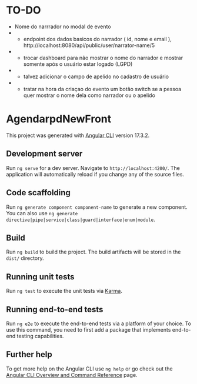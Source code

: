 # TO-DO
- Nome do narrrador no modal de evento
- - endpoint dos dados basicos do narrador ( id, nome e email ), http://localhost:8080/api/public/user/narrator-name/5
- - trocar dashboard para não mostrar o nome do narrador e mostrar somente após o usuário estar logado (LGPD)
- - talvez adicionar o campo de apelido no cadastro de usuário
- - tratar na hora da criaçao do evento um botão switch se a pessoa quer mostrar o nome dela como narrador ou o apelido

# AgendarpdNewFront

This project was generated with [Angular CLI](https://github.com/angular/angular-cli) version 17.3.2.

## Development server

Run `ng serve` for a dev server. Navigate to `http://localhost:4200/`. The application will automatically reload if you change any of the source files.

## Code scaffolding

Run `ng generate component component-name` to generate a new component. You can also use `ng generate directive|pipe|service|class|guard|interface|enum|module`.

## Build

Run `ng build` to build the project. The build artifacts will be stored in the `dist/` directory.

## Running unit tests

Run `ng test` to execute the unit tests via [Karma](https://karma-runner.github.io).

## Running end-to-end tests

Run `ng e2e` to execute the end-to-end tests via a platform of your choice. To use this command, you need to first add a package that implements end-to-end testing capabilities.

## Further help

To get more help on the Angular CLI use `ng help` or go check out the [Angular CLI Overview and Command Reference](https://angular.io/cli) page.
